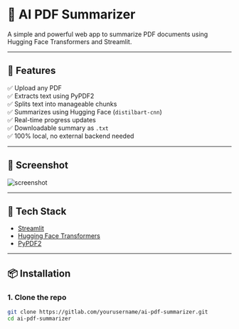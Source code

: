 # 🧠 AI PDF Summarizer

A simple and powerful web app to summarize PDF documents using Hugging Face Transformers and Streamlit.

---

## 🚀 Features

✅ Upload any PDF  
✅ Extracts text using PyPDF2  
✅ Splits text into manageable chunks  
✅ Summarizes using Hugging Face (`distilbart-cnn`)  
✅ Real-time progress updates  
✅ Downloadable summary as `.txt`  
✅ 100% local, no external backend needed  

---

## 📸 Screenshot

![screenshot](https://via.placeholder.com/800x400?text=AI+PDF+Summarizer+Demo)

---

## 🧰 Tech Stack

- [Streamlit](https://streamlit.io/)
- [Hugging Face Transformers](https://huggingface.co/transformers/)
- [PyPDF2](https://pypi.org/project/PyPDF2/)

---

## 📦 Installation

### 1. Clone the repo

```bash
git clone https://gitlab.com/yourusername/ai-pdf-summarizer.git
cd ai-pdf-summarizer
